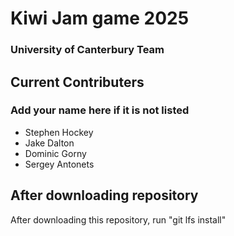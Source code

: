 # Kiwi Jam game 2025
### University of Canterbury Team

## Current Contributers
### Add your name here if it is not listed
- Stephen Hockey
- Jake Dalton
- Dominic Gorny
- Sergey Antonets


## After downloading repository
After downloading this repository, run "git lfs install"
